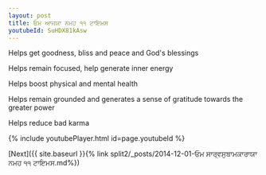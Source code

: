 ```yaml
---
layout: post
title: ਓਮ ਆਜਯਾ ਨਮਹ ੧੧ ਟਾਇਮਸ
youtubeId: SuHDX81kAsw
---
```

 
 
Helps get goodness, bliss and peace and God's blessings
 
Helps remain focused, help generate inner energy 
 
Helps boost physical and mental health 
 
Helps remain grounded and generates a sense of gratitude towards the greater power 
 
Helps reduce bad karma
 
 
 
 


{% include youtubePlayer.html id=page.youtubeId %}
 
[Next]({{ site.baseurl }}{% link  split2/_posts/2014-12-01-ਓਮ ਸਾਰ੍ਵਸੁਬਾਮਕਾਰਾਯਾ ਨਮਹ ੧੧ ਟਾਇਮਸ.md%})
 

